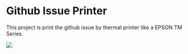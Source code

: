 # Github Issue Printer

This project is print the github issue by thermal printer like a EPSON TM Series.

![](https://github.com/Atrac613/Github-Issue-Printer/raw/master/Github-Issue-Printer/IMG_3094.jpg)
